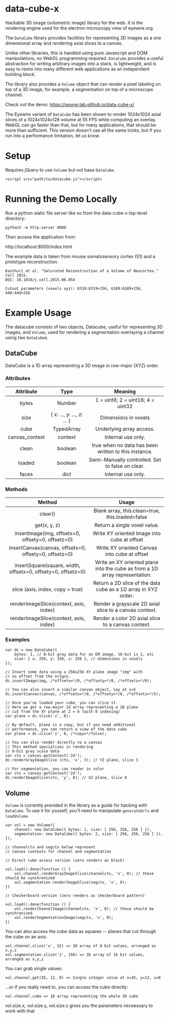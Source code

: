 # data-cube-x
Hackable 3D image (volumetric image) library for the web. It is the 
rendering engine used for the electron microscopy view of eyewire.org. 

The `DataCube` library provides facilities for representing 3D images
as a one dimensional array and rendering axial slices to a canvas. 

Unlike other libraries, this is handled using pure Javascript and DOM
manipulations, no WebGL programming required. `DataCube` provides a useful 
abstraction for writing arbitrary images into a stack, is lightweight, and 
is easy to remix into many different web applications as an independent 
building block. 

The library also provides a `Volume` object that can render a pixel labeling 
on top of a 3D image, for example, a segmentation on top of a microscope channel.

Check out the demo: https://seung-lab.github.io/data-cube-x/ 

The Eyewire variant of `DataCube` has been shown to render 1024x1024 axial
slices of a 1024x1024x128 volume at 55 FPS while computing an overlay. WebGL
can go faster than that, but for many applications, that should be more than
sufficient. This version doesn't use all the same tricks, but if you run into
a performance limitation, let us know.

# Setup

Requires jQuery to use `Volume` but not base `DataCube`.

```
<script src="path/to/datacube.js"></script>
```

# Running the Demo Locally

Run a python static file server like so from the data-cube-x top-level directory:

`python3 -m http.server 8000`

Then access the application from:

http://localhost:8000/index.html

The example data is taken from mouse somatosensory cortex (S1) and a prototype reconstruction.

```
Kasthuri et al. "Saturated Reconstruction of a Volume of Neocortex." Cell 2015.
DOI: 10.1016/j.cell.2015.06.054

Cutout parameters (voxels xyz): 8319:8319+256, 6189:6189+256, 449:449+256
```

# Example Usage

The datacube consists of two objects, Datacube, useful for representing 3D images, and `Volume`, used for rendering a segmentation overlaying a channel using two `DataCube`s.

## DataCube

DataCube is a 1D array representing a 3D image in row-major (XYZ) order.

### Attributes

Attribute|Type|Meaning
:-----:|:-----:|:-----:
bytes|Number|1 = uint8; 2 = uint16; 4 = uint32
size| { x: ..., y: ..., z: ... }|Dimensions in voxels
cube|TypedArray|Underlying array access.
canvas\_context|context|Internal use only.
clean|boolean|true when no data has been written to this instance.
loaded|boolean|Semi-Manually controlled. Set to false on clear.
faces|dict|Internal use only.

### Methods

Method|Usage
:-----:|:-----:
clear()|Blank array, this.clean=true, this.loaded=false
get(x, y, z)|Return a single voxel value.
insertImage(img, offsetx=0, offsety=0, offsetz=0)|Write XY oriented Image into cube at offset
insertCanvas(canvas, offsetx=0, offsety=0, offsetz=0)|Write XY oriented Canvas into cube at offset
insertSquare(square, width, offsetx=0, offsety=0, offsetz=0)|Write an XY oriented plane into the cube as from a 1D array representation.
slice (axis, index, copy = true)|Return a 2D slice of the data cube as a 1D array in XYZ order.
renderImageSlice(context, axis, index)|Render a grayscale 2D axial slice to a canvas context.
renderImageSlice(context, axis, index)|Render a color 2D axial slice to a canvas context.


### Examples

```
var dc = new DataCube({
	bytes: 1, // 8-bit gray data for an EM image, 16-bit is 2, etc
	size: { x: 256, y: 256, z: 256 }, // dimensions in voxels
});

// Insert some data using a 256x256 XY plane image "img" with
// no offset from the origin.
dc.insertImage(img, /*offsetx=*/0, /*offsety=*/0, /*offsetz=*/0);

// You can also insert a similar canvas object, say at z=5
dc.insertCanvas(canvas, /*offsetx=*/0, /*offsety=*/0, /*offsetz=*/5);

// Once you've loaded your cube, you can slice it.
// Here we get a row-major 1d array representing a 2D plane
// cut from the XY plane at Z = 6 (with 0 indexing)
var plane = dc.slice('z', 6); 

// By default, plane is a copy, but if you need additional 
// performance, you can return a view of the data cube
var plane = dc.slice('z', 6, /*copy=*/false);

// You can also render directly to a canvas
// This method specializes in rendering 
// 8-bit gray scale data
var ctx = canvas.getContext('2d');
dc.renderGrayImageSlice (ctx, 'x', 3); // YZ plane, slice 3

// For segmentation, you can render in color
var ctx = canvas.getContext('2d');
dc.renderImageSlice(ctx, 'y', 8); // XZ plane, slice 8
```

## Volume

`Volume` is currently provided in the library as a guide for hacking with `DataCube`. To use it for youself, you'll need to manipulate `generateUrls` and `loadVolume`.

```
var vol = new Volume({ 
	channel: new DataCube({ bytes: 1, size: [ 256, 256, 256 ] }), 
	segmentation: new DataCube({ bytes: 2, size: [ 256, 256, 256 ] }), 
});

// channelctx and segctx below represent 
// canvas contexts for channel and segmentation

// Direct cube access version (zero renders as black)

vol.load().done(function () {
	vol.channel.renderGrayImageSlice(channelctx, 'x', 0); // these should be synchronized
	vol.segmentation.renderImageSlice(segctx, 'x', 0); 
})

// Checkerboard version (zero renders as checkerboard pattern)

vol.load().done(function () {
	vol.renderChannelImage(channelctx, 'x', 0); // these should be synchronized
	vol.renderSegmentationImage(segctx, 'x', 0); 
})
```

You can also access the cube data as squares -- planes that cut through the cube on an axis:

```
vol.channel.slice('x', 52) => 1D array of 8 bit values, arranged as x,y,z
vol.segmentation.slice('z', 156) => 1D array of 16 bit values, arranged as x,y,z
```
You can grab single values:

```
vol.channel.get(35, 12, 0) => Single integer value at x=35, y=12, z=0
```

...or if you really need to, you can access the cube directly:

```
vol.channel.cube => 1D array representing the whole 3D cube
```

vol.size.x, vol.size.y, vol.size.z gives you the parameters neceessary to work with that


